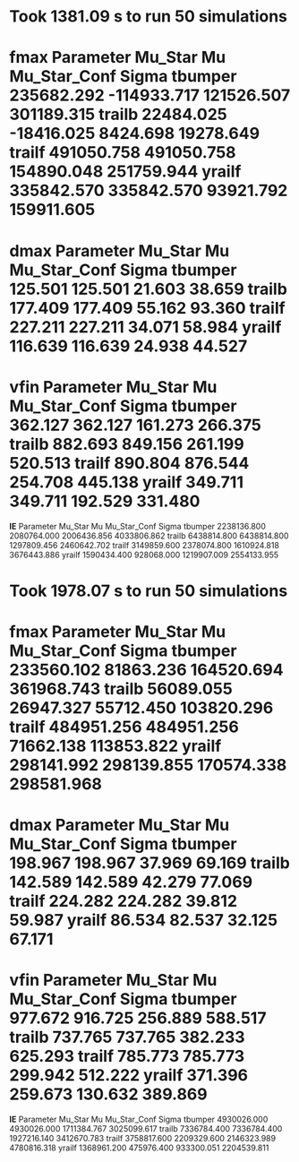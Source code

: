 Took 1381.09 s to run 50 simulations
================================================================================
**fmax**
Parameter                         Mu_Star         Mu    Mu_Star_Conf      Sigma
tbumper                        235682.292 -114933.717      121526.507 301189.315
trailb                          22484.025 -18416.025        8424.698  19278.649
trailf                         491050.758 491050.758      154890.048 251759.944
yrailf                         335842.570 335842.570       93921.792 159911.605
================================================================================
**dmax**
Parameter                         Mu_Star         Mu    Mu_Star_Conf      Sigma
tbumper                           125.501    125.501          21.603     38.659
trailb                            177.409    177.409          55.162     93.360
trailf                            227.211    227.211          34.071     58.984
yrailf                            116.639    116.639          24.938     44.527
================================================================================
**vfin**
Parameter                         Mu_Star         Mu    Mu_Star_Conf      Sigma
tbumper                           362.127    362.127         161.273    266.375
trailb                            882.693    849.156         261.199    520.513
trailf                            890.804    876.544         254.708    445.138
yrailf                            349.711    349.711         192.529    331.480
================================================================================
**IE**
Parameter                         Mu_Star         Mu    Mu_Star_Conf      Sigma
tbumper                        2238136.800 2080764.000     2006436.856 4033806.862
trailb                         6438814.800 6438814.800     1297809.456 2460642.702
trailf                         3149859.600 2378074.800     1610924.818 3676443.886
yrailf                         1590434.400 928068.000     1219907.009 2554133.955


Took 1978.07 s to run 50 simulations
================================================================================
**fmax**
Parameter                         Mu_Star         Mu    Mu_Star_Conf      Sigma
tbumper                        233560.102  81863.236      164520.694 361968.743
trailb                          56089.055  26947.327       55712.450 103820.296
trailf                         484951.256 484951.256       71662.138 113853.822
yrailf                         298141.992 298139.855      170574.338 298581.968
================================================================================
**dmax**
Parameter                         Mu_Star         Mu    Mu_Star_Conf      Sigma
tbumper                           198.967    198.967          37.969     69.169
trailb                            142.589    142.589          42.279     77.069
trailf                            224.282    224.282          39.812     59.987
yrailf                             86.534     82.537          32.125     67.171
================================================================================
**vfin**
Parameter                         Mu_Star         Mu    Mu_Star_Conf      Sigma
tbumper                           977.672    916.725         256.889    588.517
trailb                            737.765    737.765         382.233    625.293
trailf                            785.773    785.773         299.942    512.222
yrailf                            371.396    259.673         130.632    389.869
================================================================================
**IE**
Parameter                         Mu_Star         Mu    Mu_Star_Conf      Sigma
tbumper                        4930026.000 4930026.000     1711384.767 3025099.617
trailb                         7336784.400 7336784.400     1927216.140 3412670.783
trailf                         3758817.600 2209329.600     2146323.989 4780816.318
yrailf                         1368961.200 475976.400      933300.051 2204539.811


